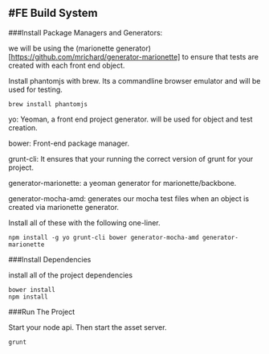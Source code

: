 #FE Build System
---

###Install Package Managers and Generators:

we will be using the (marionette generator)[https://github.com/mrichard/generator-marionette] to ensure that tests are created with each front end object.

Install phantomjs with brew. Its a commandline browser emulator and will be used for testing.

```
brew install phantomjs
```

yo: Yeoman, a front end project generator. will be used for object and test creation.

bower: Front-end package manager.

grunt-cli: It ensures that your running the correct version of grunt for your project.

generator-marionette: a yeoman generator for marionette/backbone.

generator-mocha-amd: generates our mocha test files when an object is created via marionette generator.

Install all of these with the following one-liner.

```
npm install -g yo grunt-cli bower generator-mocha-amd generator-marionette
```


###Install Dependencies

install all of the project dependencies

```
bower install
npm install
```

###Run The Project

Start your node api. Then start the asset server.
```
grunt
```
